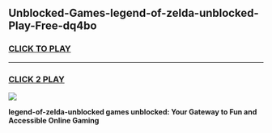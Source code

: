 
## Unblocked-Games-legend-of-zelda-unblocked-Play-Free-dq4bo
<h3>
<a href="https://premium76.site?title=legend-of-zelda-unblocked&ref=09A">CLICK TO PLAY</a></h3>
<hr>

<h3>
<a href="https://premium76.site?title=legend-of-zelda-unblocked&ref=09A">CLICK 2 PLAY</a>
  
</h3>

<a href="https://premium76.site?title=legend-of-zelda-unblocked&ref=09A"><img src="https://clearcache.store/games.png"></a>


**legend-of-zelda-unblocked games unblocked: Your Gateway to Fun and Accessible Online Gaming**
